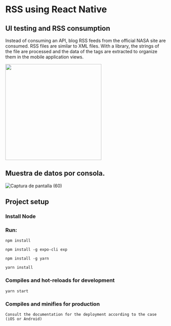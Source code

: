 # RSS using React Native

## UI testing and RSS consumption

Instead of consuming an API, blog RSS feeds from the official NASA site are consumed. RSS files are similar to XML files. With a library, the strings of the file are processed and the data of the tags are extracted to organize them in the mobile application views.

<img src="https://user-images.githubusercontent.com/49338963/172099643-3cd33960-4a82-4b3e-9df3-08b9899ff3d3.jpeg" width=300px;/> 

## Muestra de datos por consola.

![Captura de pantalla (60)](https://user-images.githubusercontent.com/49338963/172304117-c301e55e-713d-4306-959e-3406d2ea7523.png)


## Project setup

### Install Node
### Run:

```
npm install
```
```
npm install -g expo-cli exp
```
```
npm install -g yarn
```
```
yarn install  
```

### Compiles and hot-reloads for development
```
yarn start
```

### Compiles and minifies for production
```
Consult the documentation for the deployment according to the case (iOS or Android)
```



